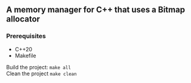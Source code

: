 <h2>A memory manager for C++ that uses a Bitmap allocator </h2>

<h3>Prerequisites</h3>
<ul>
<li>C++20</li>
<li>Makefile</li>
</ul>

Build the project: `make all`<br>
Clean the project `make clean`